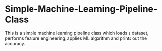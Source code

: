 # Simple-Machine-Learning-Pipeline-Class

This is a simple machine learning pipeline class which loads a dataset, performs feature engineering, applies ML algorithm and prints out the accuracy.
